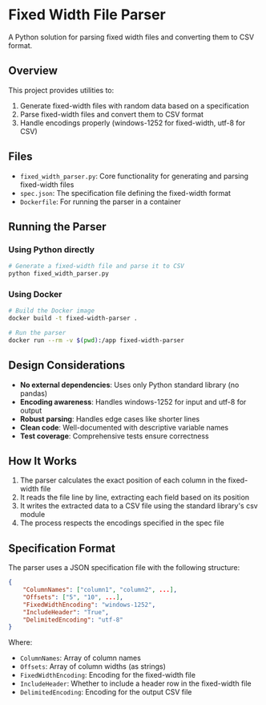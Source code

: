 # Fixed Width File Parser

A Python solution for parsing fixed width files and converting them to CSV format.

## Overview

This project provides utilities to:
1. Generate fixed-width files with random data based on a specification
2. Parse fixed-width files and convert them to CSV format
3. Handle encodings properly (windows-1252 for fixed-width, utf-8 for CSV)

## Files

- `fixed_width_parser.py`: Core functionality for generating and parsing fixed-width files
- `spec.json`: The specification file defining the fixed-width format
- `Dockerfile`: For running the parser in a container

## Running the Parser

### Using Python directly

```bash
# Generate a fixed-width file and parse it to CSV
python fixed_width_parser.py
```

### Using Docker

```bash
# Build the Docker image
docker build -t fixed-width-parser .

# Run the parser
docker run --rm -v $(pwd):/app fixed-width-parser
```


## Design Considerations

- **No external dependencies**: Uses only Python standard library (no pandas)
- **Encoding awareness**: Handles windows-1252 for input and utf-8 for output
- **Robust parsing**: Handles edge cases like shorter lines
- **Clean code**: Well-documented with descriptive variable names
- **Test coverage**: Comprehensive tests ensure correctness

## How It Works

1. The parser calculates the exact position of each column in the fixed-width file
2. It reads the file line by line, extracting each field based on its position
3. It writes the extracted data to a CSV file using the standard library's csv module
4. The process respects the encodings specified in the spec file

## Specification Format

The parser uses a JSON specification file with the following structure:

```json
{
    "ColumnNames": ["column1", "column2", ...],
    "Offsets": ["5", "10", ...],
    "FixedWidthEncoding": "windows-1252",
    "IncludeHeader": "True",
    "DelimitedEncoding": "utf-8"
}
```

Where:
- `ColumnNames`: Array of column names
- `Offsets`: Array of column widths (as strings)
- `FixedWidthEncoding`: Encoding for the fixed-width file
- `IncludeHeader`: Whether to include a header row in the fixed-width file
- `DelimitedEncoding`: Encoding for the output CSV file
